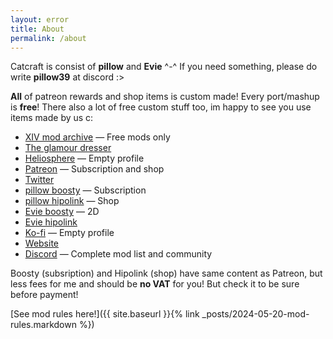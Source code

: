```yaml
---
layout: error
title: About
permalink: /about
---
```


Catcraft is consist of **pillow** and **Evie** ^-^ If you need something, please do write **pillow39** at discord :>

**All** of patreon rewards and shop items is custom made! Every port/mashup is **free**! There also a lot of free custom stuff too, im happy to see you use items made by us c:

- [XIV mod archive] — Free mods only
- [The glamour dresser]
- [Heliosphere] — Empty profile
- [Patreon] — Subscription and shop
- [Twitter]
- [pillow boosty] — Subscription
- [pillow hipolink] — Shop
- [Evie boosty] — 2D
- [Evie hipolink]
- [Ko-fi] — Empty profile
- [Website]
- [Discord] — Complete mod list and community

Boosty (subsription) and Hipolink (shop) have same content as Patreon, but less fees for me and should be **no VAT** for you! But check it to be sure before payment!

[See mod rules here!]({{ site.baseurl }}{% link _posts/2024-05-20-mod-rules.markdown %})


[XIV Mod Archive]: (https://www.xivmodarchive.com/user/111283)
[The Glamour Dresser]: (https://www.glamourdresser.com/author/catcraft)
[Heliosphere]: (https://heliosphere.app/user/y1dtqqh33n5911wd92kkkne6g8)
[Patreon]: (https://www.patreon.com/catcraftFFXIV)
[Twitter]: (https://twitter.com/catcraftxiv)
[pillow boosty]: (https://boosty.to/miaumori)
[pillow hipolink]: (https://hipolink.me/pomigrein)
[Evie boosty]: (https://boosty.to/evilieda)
[Evie hipolink]: (https://hipolink.me/evilieda)
[Ko-fi]: (https://ko-fi.com/catcraft)
[Website]: (https://catcraftxiv.github.io/web/)
[Discord]: (https://discord.gg/yPbUXazxQ3)

<style>
.error {
    text-align: unset;
}
</style>